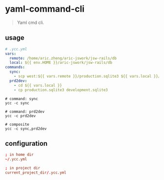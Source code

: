 # yaml-command-cli
> Yaml cmd cli.


## usage
```yml
# .ycc.yml
vars:
  remote: /home/aric.zheng/aric-jswork/jsw-rails/db
  local: ${{ env.HOME }}/aric-jswork/jsw-rails/db
commands:
  sync:
    - scp west:${{ vars.remote }}/production.sqlite3 ${{ vars.local }}/production.sqlite3
  prd2dev:
    - cd ${{ vars.local }}
    - cp production.sqlite3 development.sqlite3
```

```shell
# command: sync
ycc -c sync

# command: prd2dev
ycc -c prd2dev

# composite
ycc -c sync,prd2dev
```


## configuration
```conf
; in home dir
~/.ycc.yml

; in project dir
current_project_dir/.ycc.yml
```

